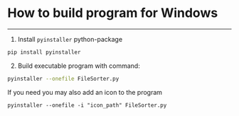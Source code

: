 # How to build program for Windows
____
1. Install `pyinstaller` python-package
```bash
pip install pyinstaller
```
2. Build executable program with command:
```bash
pyinstaller --onefile FileSorter.py
```
If you need you may also add an icon to the program
```
pyinstaller --onefile -i "icon_path" FileSorter.py
```
